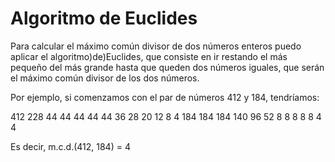 # Algoritmo de Euclides

Para calcular el máximo común divisor de dos números enteros puedo
aplicar el algoritmo)de)Euclides, que consiste en ir restando el más
pequeño del más grande hasta que queden dos números iguales, que
serán el máximo común divisor de los dos números.

Por ejemplo, si comenzamos con el par de números 412 y 184,
tendríamos:

412 228 44 44 44 44 44 36 28 20 12 8 4
184 184 184 140 96 52 8 8 8 8 8 4 4

Es decir, m.c.d.(412, 184) = 4
